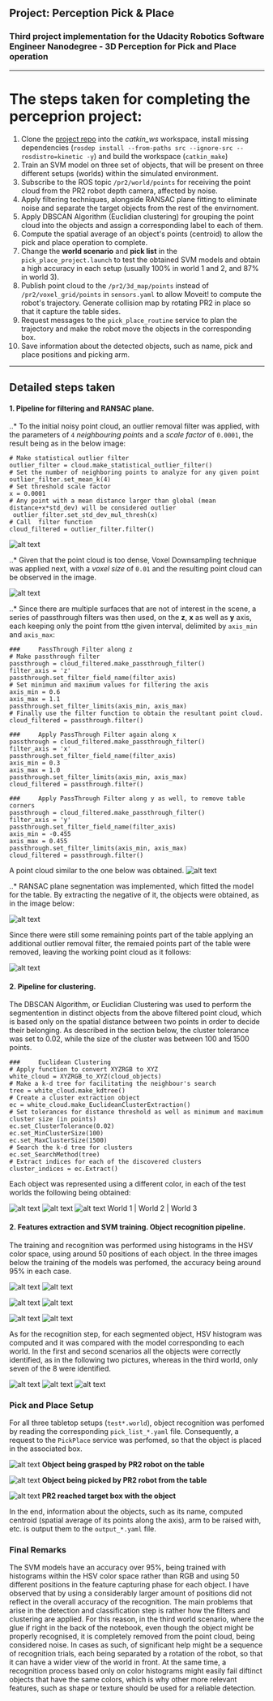 ## Project: Perception Pick & Place
### Third project implementation for the Udacity Robotics Software Engineer Nanodegree - 3D Perception for Pick and Place operation
---


# The steps taken for completing the perceprion project:
1. Clone the [project repo](https://github.com/udacity/RoboND-Perception-Project/) into the *catkin_ws* workspace, install missing dependencies (`rosdep install --from-paths src --ignore-src --rosdistro=kinetic -y`) and build the workspace (`catkin_make`)
2. Train an SVM model on three set of objects, that will be present on three different setups (worlds) within the simulated environment.
3. Subscribe to the ROS topic `/pr2/world/points` for receiving the point cloud from the PR2 robot depth camera, affected by noise.
4. Apply filtering techniques, alongside RANSAC plane fitting to eliminate noise and separate the target objects from the rest of the envirnoment.
5. Apply DBSCAN Algorithm (Euclidian clustering) for grouping the point cloud into the objects and assign a corresponding label to each of them.
6. Compute the  spatial average of an object's points (centroid) to allow the pick and place operation to complete.
7. Change the **world scenario** and **pick list** in the `pick_place_project.launch` to test the obtained SVM models and obtain a high accuracy in each setup (usually 100% in world 1 and 2, and 87% in world 3).
8. Publish point cloud to the `/pr2/3d_map/points` instead of `/pr2/voxel_grid/points` in `sensors.yaml` to allow Moveit! to compute the robot's trajectory. Generate collision map by rotating PR2 in place so that it capture the table sides.
9. Request messages to the `pick_place_routine` service to plan the trajectory and make the robot move the objects in the corresponding box.
10. Save information about the detected objects, such as name, pick and place positions and picking arm.

[//]: # (Image References)
[image1]:  ./images/outlier_filter_1.png
[image2]:  ./images/voxel_filter_1.png
[image3]:  ./images/passthrough_filter.png
[image4]:  ./images/ransac.png
[image5]:  ./images/ransac_outlier_filter.png
[image6]:  ./images/word1_training.png
[image7]:  ./images/world1_accuracy.png
[image8]:  ./images/world2_training.png
[image9]:  ./images/world2_accuracy.png
[image10]:  ./images/word3_training.png
[image11]: ./images/world3_accuracy.png
[image12]: ./images/detected_1.png
[image13]: ./images/detected_2.png
[image14]: ./images/detected_3.png
[image15]: ./images/point_cloud_world_1.png
[image16]: ./images/point_cloud_world_2.png
[image17]: ./images/point_cloud_world_3.png
[image18]: ./images/picked_object.png
[image19]: ./images/raised_object.png
[image20]: ./images/reached_place_box.png

---
## Detailed steps taken

#### 1. Pipeline for filtering and RANSAC plane.

..* To the initial noisy point cloud, an outlier removal filter was applied, with the parameters of `4` *neighbouring points* and a *scale factor* of `0.0001`, the result being as in the below image:

```
# Make statistical outlier filter
outlier_filter = cloud.make_statistical_outlier_filter()
# Set the number of neighboring points to analyze for any given point
outlier_filter.set_mean_k(4)
# Set threshold scale factor
x = 0.0001
# Any point with a mean distance larger than global (mean distance+x*std_dev) will be considered outlier
 outlier_filter.set_std_dev_mul_thresh(x)
# Call  filter function
cloud_filtered = outlier_filter.filter()
```

![alt text][image1]

..* Given that the point cloud is too dense, Voxel Downsampling technique was applied next, with a *voxel size* of `0.01` and the resulting point cloud can be observed in the image.

![alt text][image2]

..* Since there are multiple surfaces that are not of interest in the scene, a series of passthrough filters was then used, on the **z**, **x** as well as **y** axis, each keeping only the point from tthe given interval, delimited by `axis_min` and `axis_max`:

```
###     PassThrough Filter along z
# Make passthrough filter
passthrough = cloud_filtered.make_passthrough_filter()
filter_axis = 'z'
passthrough.set_filter_field_name(filter_axis)
# Set minimun and maximum values for filtering the axis
axis_min = 0.6
axis_max = 1.1
passthrough.set_filter_limits(axis_min, axis_max)
# Finally use the filter function to obtain the resultant point cloud. 
cloud_filtered = passthrough.filter()

###     Apply PassThrough Filter again along x
passthrough = cloud_filtered.make_passthrough_filter()
filter_axis = 'x'
passthrough.set_filter_field_name(filter_axis)
axis_min = 0.3
axis_max = 1.0
passthrough.set_filter_limits(axis_min, axis_max)
cloud_filtered = passthrough.filter()

###     Apply PassThrough Filter along y as well, to remove table corners
passthrough = cloud_filtered.make_passthrough_filter()
filter_axis = 'y'
passthrough.set_filter_field_name(filter_axis)
axis_min = -0.455
axis_max = 0.455
passthrough.set_filter_limits(axis_min, axis_max)
cloud_filtered = passthrough.filter()
```

A point cloud similar to the one below was obtained.
![alt text][image3]

..* RANSAC plane segnentation was implemented, which fitted the model for the table. By extracting the negative of it, the objects were obtained, as in the image below:

![alt text][image4]

Since there were still some remaining points part of the table applying an additional outlier removal filter, the remaied points part of the table were removed, leaving the working point cloud as it follows:

![alt text][image5]

#### 2. Pipeline for clustering.  
The DBSCAN Algorithm, or Euclidian Clustering was used to perform the segmentention in distinct objects from the above filtered point cloud, which is based only on the spatial distance between two points in order to decide their belonging. As described in the section below, the cluster tolerance was set to 0.02, while the size of the cluster was between 100 and 1500 points.

```
###     Euclidean Clustering
# Apply function to convert XYZRGB to XYZ
white_cloud = XYZRGB_to_XYZ(cloud_objects) 
# Make a k-d tree for facilitating the neighbour's search
tree = white_cloud.make_kdtree()
# Create a cluster extraction object
ec = white_cloud.make_EuclideanClusterExtraction()
# Set tolerances for distance threshold as well as minimum and maximum cluster size (in points)
ec.set_ClusterTolerance(0.02)
ec.set_MinClusterSize(100)
ec.set_MaxClusterSize(1500)
# Search the k-d tree for clusters
ec.set_SearchMethod(tree)
# Extract indices for each of the discovered clusters
cluster_indices = ec.Extract()
```

Each object was represented using a different color, in each of the test worlds the following being obtained:

![alt text][image15] ![alt text][image16] ![alt text][image17]
World 1		|	World 2		|	World 3

#### 2. Features extraction and SVM training.  Object recognition pipeline.
The training and recognition was performed using histograms in the HSV color space, using around 50 positions of each object. In the three images below the training of the models was perfomed, the accuracy being around 95% in each case.

![alt text][image5]	![alt text][image7]

![alt text][image8]	![alt text][image9]

![alt text][image10]	![alt text][image11]

As for the recognition step, for each segmented object, HSV histogram was computed and it was compared with the model corresponding to each world. In the first and second scenarios all the objects were correctly identified, as in the following two pictures, whereas in the third world, only seven of the 8 were identified.

![alt text][image12]
![alt text][image13]
![alt text][image14]


### Pick and Place Setup

For all three tabletop setups (`test*.world`), object recognition was perfomed by reading the corresponding `pick_list_*.yaml` file. Consequently, a request to the `PickPlace` service was perfomed, so that the object is placed in the associated box.

![alt text][image18]
**Object being grasped by PR2 robot on the table**

![alt text][image19]
**Object being picked by PR2 robot from the table**

![alt text][image20]
**PR2 reached target box with the object**

In the end, information about the objects, such as its name, computed centroid (spatial average of its points along the axis), arm to be raised with, etc. is output them to the `output_*.yaml` file.


### Final Remarks

The SVM models have an accuracy over 95%, being trained with histograms within the HSV color space rather than RGB and using 50 different positions in the feature capturing phase for each object. I have observed that by using a considerably larger amount of positions did not reflect in the overall accuracy of the recognition.
The main problems that arise in the detection and classification step is rather how the filters and clustering are applied. For this reason, in the third world scenario, where the glue if right in the back of the notebook, even though the object might be properly recognised, it is completely removed from the point cloud, being considered noise.
In cases as such, of significant help might be a sequence of recognition trials, each being separated by a rotation of the robot, so that it can have a wider view of the world in front.
At the same time, a recognition process based only on color histograms might easily fail diftinct objects that have the same colors, which is why other more relevant features, such as shape or texture should be used for a reliable detection.



